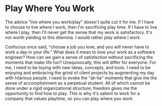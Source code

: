 # Play Where You Work

The advice "live where you work/play" doesn't quite cut it for me. If I have to choose to live where I work, then I'm sacrificing play time. If I have to live where I play, then I'll never get the sense that my work is satisfactory. It's not worth yielding to this dilemma. I would rather play where I work.

Confucius once said, "choose a job you love, and you will never have to work a day in your life." What does it mean to love your work as a software engineer? How can we gain a sense of satisfaction without sacrificing the moments that make life fun? Unequivocally, this will differ for everyone. For me, I need to be toying with new ideas, concepts, and tools. I need to be enjoying and embracing the grind of client projects by augmenting my day with hilarious people. I need to evoke the "ah ha" moments that give me the sense of accomplishment as a perpetual student. All of which cannot be done under a rigid organizational structure; freedom gives me the opportunity to find how to play. This is why it's salient to work for a company that values playtime, so you can play where you work.